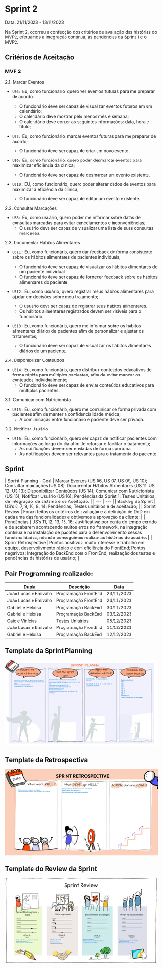 # Sprint 2

Data:  21/11/2023  -  13/11/2023

Na Sprint 2, ocorreu a confecção dos critérios de avaliação das histórias do MVP2, efetuamos a integração contínua, as pendências da Sprint 1 e o MVP2.

## Critérios de Aceitação

### MVP 2

2.1. Marcar Eventos

- `US6:` Eu, como funcionário, quero ver eventos futuras para me preparar de acordo;
    - O funcionário deve ser capaz de visualizar eventos futuros em um calendário;
    - O calendário deve mostrar pelo menos mês e semana;
    - O calendário deve conter as seguintes informações: data, hora e título;

- `US7:` Eu, como funcionário, marcar eventos futuras para me preparar de acordo;
    - O funcionário deve ser capaz de criar um novo evento.

- `US9:` Eu, como funcionário, quero poder desmarcar eventos para maximizar eficiência da clínica;
    - O funcionário deve ser capaz de desmarcar um evento existente.

- `US10:` EU, como funcionário, quero poder alterar dados de eventos para maximizar a eficiência da clínica;
    - O funcionário deve ser capaz de editar um evento existente.

2.2. Consultar Marcações

- `US8:` Eu, como usuário, quero poder me informar sobre datas de consultas marcadas para evitar cancelamentos e inconveniências;
    - O usuário deve ser capaz de visualizar uma lista de suas consultas marcadas.

2.3. Documentar Hábitos Alimentares

- `US11:` Eu, como funcionário, quero dar feedback de forma consistente sobre os hábitos alimentares de pacientes individuais;
    - O funcionário deve ser capaz de visualizar os hábitos alimentares de um paciente individual.
    - O funcionário deve ser capaz de fornecer feedback sobre os hábitos alimentares do paciente.

- `US12:` Eu, como usuário, quero registrar meus hábitos alimentares para ajudar em decisões sobre meu tratamento;
    - O usuário deve ser capaz de registrar seus hábitos alimentares.
    - Os hábitos alimentares registrados devem ser visíveis para o funcionário.

- `US13:` Eu, como funcionário, quero me informar sobre os hábitos alimentares diários de pacientes afim de personalizar e ajustar os tratamentos;
    - O funcionário deve ser capaz de visualizar os hábitos alimentares diários de um paciente.

2.4. Disponibilizar Conteúdos

- `US14:` Eu, como funcionário, quero distribuir conteúdos educativos de forma rápida para múltiplos pacientes, afim de evitar mandar os conteúdos individualmente;
    - O funcionário deve ser capaz de enviar conteúdos educativos para múltiplos pacientes.

3.1. Comunicar com Nutricionista

- `US15:` Eu, como funcionário, quero me comunicar de forma privada com pacientes afim de manter a confidencialidade médica;
    - A comunicação entre funcionário e paciente deve ser privada.

3.2. Notificar Usuário

- `US16:` Eu, como funcionário, quero ser capaz de notificar pacientes com informações ao longo do dia afim de reforçar e facilitar o tratamento;
    - As notificações devem ser enviadas de forma oportuna.
    - As notificações devem ser relevantes para o tratamento do paciente.

## Sprint

| Sprint Planning - Goal | Marcar Eventos (US 06, US 07, US 09, US 10);
Consultar marcações (US 08);
Documentar Hábitos Alimentares (US 11, US 12, US 13);
Disponibilizar Conteúdos (US 14);
Comunicar com Nutricionista (US 15);
Notificar Usuário (US 16);
Pendências da Sprint 1;
Testes Unitários, de integração, de sistema e de Aceitação. |
| --- | --- |
| Backlog da Sprint | US’s 6, 7, 9, 10, 8, 14;
Pendências;
Testes unitários e de aceitação; |
| Sprint Review | Foram feitos os critétiros de avaliação e a definição de DoD em cada uma das funcionalidades e obtivemos a aprovação da cliente; |
| Pendências | US’s 11, 12, 13, 15, 16;
Justificativa: por conta do tempo corrido e de acabarem acontecendo muitos erros no framework, na integração contínua e na instalação de pacotes para o desenvolvimento dessas funcionalidades, nós não conseguimos realizar as histórias de usuário. |
| Sprint Retrospective | Pontos positivos: muito interesse e trabalho em equipe, desenvolivmento rápido e com eficiência do FrontEnd;
Pontos negativos: Integração do BackEnd com o FrontEnd, realização dos testes e pendências de histórias de usuário; |

## Pair Programming realizado:

| Dupla | Descrição | Data |
| --- | --- | --- |
| João Lucas e Emivalto | Programação FrontEnd | 23/11/2023 |
| João Lucas e Emivalto | Programação FrontEnd | 24/11/2023 |
| Gabriel e Heloísa | Programação BackEnd | 30/11/2023 |
| Gabriel e Heloísa | Programação BackEnd | 03/12/2023 |
| Caio e Vinícius | Testes Unitários | 05/12/2023 |
| João Lucas e Emivalto | Programação FrontEnd | 11/12/2023 |
| Gabriel e Heloísa | Programação BackEnd | 12/12/2023 |

## Template da Sprint Planning

![](imagens/Template-Sprint-Planning-2.jpeg)

## Template da Retrospectiva

![](imagens/Template-Sprint-Retrospective-2.jpeg)

## Template do Review da Sprint

![](imagens/Template-Sprint-Review-2.jpeg)
